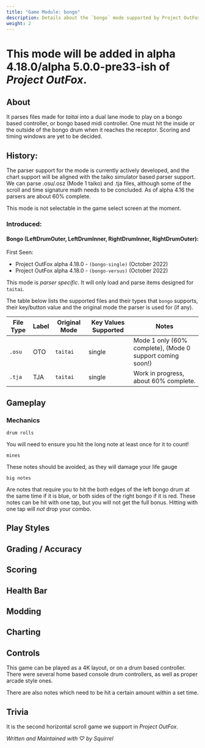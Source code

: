 ```yaml
---
title: "Game Module: bongo"
description: Details about the `bongo` mode supported by Project OutFox.
weight: 2
---
```


<!--
insert picture of game-play 
-->


# This mode will be added in alpha 4.18.0/alpha 5.0.0-pre33-ish of _Project OutFox_.

## About

It parses files made for _taitai_ into a dual lane mode to play on a bongo based controller, or bongo based midi controller. One must hit the inside or the outside of the bongo drum when it reaches the receptor. Scoring and timing windows are yet to be decided.

## History:

The parser support for the mode is currently actively developed, and the chart support will be aligned with the taiko simulator based parser support. We can parse .osu/.osz (Mode 1 taiko) and .tja files, although some of the scroll and time signature math needs to be concluded. As of alpha 4.16 the parsers are about 60% complete.

This mode is not selectable in the game select screen at the moment.

### Introduced:
#### Bongo (LeftDrumOuter, LeftDrumInner, RightDrumInner, RightDrumOuter):

First Seen:
 * Project OutFox alpha 4.18.0 - ``(bongo-single)`` (October 2022)
 * Project OutFox alpha 4.18.0 - ``(bongo-versus)`` (October 2022)

This mode is _parser specific_. It will only load and parse items designed for `taitai`.

The table below lists the supported files and their types that ``bongo`` supports, their key/button value and the original mode the parser is used for (if any).

File Type|Label|Original Mode|Key Values Supported|Notes 
------------|-------------|-------------|-------------|-------------|
 ``.osu`` | OTO | ``taitai`` | single | Mode 1 only (60% complete), (Mode 0 support coming soon!)
 ``.tja`` | TJA | ``taitai`` | single | Work in progress, about 60% complete.

## Gameplay

### Mechanics

``drum rolls`` 

You will need to ensure you hit the long note at least once for it to count!

``mines`` 

These notes should be avoided, as they will damage your life gauge

``big notes`` 

Are notes that require you to hit the both edges of the left bongo drum at the same time if it is blue, or both sides of the right bongo if it is red. These notes can be hit with one tap, but you will not get the full bonus. Hitting with one tap will _not_ drop your combo.


## Play Styles

## Grading / Accuracy

## Scoring

## Health Bar

## Modding

## Charting

## Controls

This game can be played as a 4K layout, or on a drum based controller. There were several home based console drum controllers, as well as proper arcade style ones. 

There are also notes which need to be hit a certain amount within a set time.

## Trivia
It is the second horizontal scroll game we support in _Project OutFox_.

_Written and Maintained with ♡ by Squirrel_